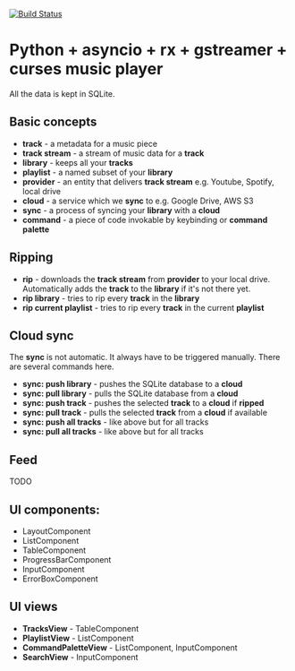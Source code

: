 [![Build Status](https://travis-ci.com/tulustul/MusicPlayer.svg?branch=master)](https://travis-ci.com/tulustul/MusicPlayer)

# Python + asyncio + rx + gstreamer + curses music player

All the data is kept in SQLite.

## Basic concepts
* **track** - a metadata for a music piece
* **track stream** - a stream of music data for a **track**
* **library** - keeps all your **tracks**
* **playlist** - a named subset of your **library**
* **provider** - an entity that delivers **track stream** e.g. Youtube, Spotify, local drive
* **cloud** - a service which we **sync** to e.g. Google Drive, AWS S3
* **sync** - a process of syncing your **library** with a **cloud**
* **command** - a piece of code invokable by keybinding or **command palette**

## Ripping
* **rip** - downloads the **track stream** from **provider** to your local drive. Automatically adds the **track** to the **library** if it's not there yet.
* **rip library** - tries to rip every **track** in the **library**
* **rip current playlist** - tries to rip every **track** in the current **playlist**

## Cloud sync
The **sync** is not automatic. It always have to be triggered manually. There are several commands here.
* **sync: push library** - pushes the SQLite database to a **cloud**
* **sync: pull library** - pulls the SQLite database from a **cloud**
* **sync: push track** - pushes the selected **track** to a **cloud** if **ripped**
* **sync: pull track** - pulls the selected **track** from a **cloud** if available
* **sync: push all tracks** - like above but for all tracks
* **sync: pull all tracks** - like above but for all tracks

## Feed
TODO

## UI components:
* LayoutComponent
* ListComponent
* TableComponent
* ProgressBarComponent
* InputComponent
* ErrorBoxComponent

## UI views
* **TracksView** - TableComponent
* **PlaylistView** - ListComponent
* **CommandPaletteView** - ListComponent, InputComponent
* **SearchView** - InputComponent
